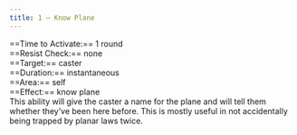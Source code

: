 ```yaml
---
title: 1 – Know Plane
---
```

==Time to Activate:== 1 round  
==Resist Check:== none  
==Target:== caster  
==Duration:== instantaneous  
==Area:== self  
==Effect:== know plane  
This ability will give the caster a name for the plane and will tell them whether they’ve been here before. This is mostly useful in not accidentally being trapped by planar laws twice.  
